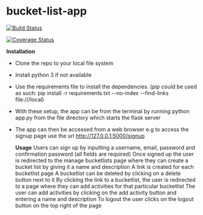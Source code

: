 # bucket-list-app

[![Build Status](https://travis-ci.org/mkiterian/bucket-list-app.svg?branch=master)](https://travis-ci.org/mkiterian/bucket-list-app)

[![Coverage Status](https://coveralls.io/repos/github/mkiterian/bucket-list-app/badge.svg?branch=master)](https://coveralls.io/github/mkiterian/bucket-list-app?branch=master)

**Installation**

- Clone the repo to your local file system

- Install python 3 if not available

- Use the requirements file to install the dependencies. (pip could be
  used as such: pip install -r requirements.txt --no-index --find-links
  file:///local)

- With these setup, the app can be from the terminal by running python
  app.py from the file directory which starts the flask server

- The app can then be accessed from a web browser e.g to access the signup page use the url http://127.0.0.1:5000/signup

  **Usage**
  Users can sign up by inputting a username, email, password and confirmation password (all fields are required)
  Once signed up the user is redirected to the manage bucketlists page where they can create a bucket list by giving it a name and description
  A link is created for each bucketlist page
  A bucketlist can be deleted by clicking on a delete button next to it
  By clicking the link to a bucketlist, the user is redirected to a page where they can add activities for that particular bucketlist
  The user can add activities by clicking on the add activity button and entering a name and description
  To logout the user clicks on the logout button on the top right of the page